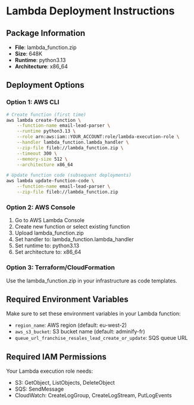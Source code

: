 # Lambda Deployment Instructions

## Package Information
- **File**: lambda_function.zip
- **Size**: 648K
- **Runtime**: python3.13
- **Architecture**: x86_64

## Deployment Options

### Option 1: AWS CLI
```bash
# Create function (first time)
aws lambda create-function \
    --function-name email-lead-parser \
    --runtime python3.13 \
    --role arn:aws:iam::YOUR_ACCOUNT:role/lambda-execution-role \
    --handler lambda_function.lambda_handler \
    --zip-file fileb://lambda_function.zip \
    --timeout 300 \
    --memory-size 512 \
    --architecture x86_64

# Update function code (subsequent deployments)
aws lambda update-function-code \
    --function-name email-lead-parser \
    --zip-file fileb://lambda_function.zip
```

### Option 2: AWS Console
1. Go to AWS Lambda Console
2. Create new function or select existing function
3. Upload lambda_function.zip
4. Set handler to: lambda_function.lambda_handler
5. Set runtime to: python3.13
6. Set architecture to: x86_64

### Option 3: Terraform/CloudFormation
Use the lambda_function.zip in your infrastructure as code templates.

## Required Environment Variables
Make sure to set these environment variables in your Lambda function:
- `region_name`: AWS region (default: eu-west-2)
- `aws_s3_bucket`: S3 bucket name (default: adminify-fr)
- `queue_url_franchise_resales_lead_create_or_update`: SQS queue URL

## Required IAM Permissions
Your Lambda execution role needs:
- S3: GetObject, ListObjects, DeleteObject
- SQS: SendMessage
- CloudWatch: CreateLogGroup, CreateLogStream, PutLogEvents
